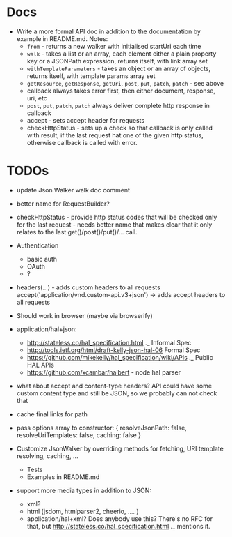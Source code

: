 Docs
====

* Write a more formal API doc in addition to the documentation by example in README.md. Notes:
    * `from` - returns a new walker with initialised startUri each time
    * `walk` - takes a list or an array, each element either a plain property key or a JSONPath expression, returns itself, with link array set
    * `withTemplateParameters` - takes an object or an array of objects, returns itself, with template params array set
    * `getResource`, `getResponse`, `getUri`, `post`, `put`, `patch`, `patch` - see above
    * callback always takes error first, then either document, response, uri, etc
    * `post`, `put`, `patch`, `patch` always deliver complete http response in callback
    * accept - sets accept header for requests
    * checkHttpStatus - sets up a check so that callback is only called with result, if the last request hat one of the given http status, otherwise callback is called with error.

TODOs
=====

* update Json Walker walk doc comment
* better name for RequestBuilder?
* checkHttpStatus - provide http status codes that will be checked only for the last request - needs better name that makes clear that it only relates to the last get()/post()/put()/... call.
* Authentication
    * basic auth
    * OAuth
    * ?
* headers(...) - adds custom headers to all requests
 accept('application/vnd.custom-api.v3+json') -> adds accept headers to all requests
* Should work in browser (maybe via browserify)
* application/hal+json:
    * http://stateless.co/hal_specification.html ._ Informal Spec
    * http://tools.ietf.org/html/draft-kelly-json-hal-06 Formal Spec
    * https://github.com/mikekelly/hal_specification/wiki/APIs ._ Public HAL APIs
    * https://github.com/xcambar/halbert - node hal parser
* what about accept and content-type headers? API could have some custom
  content type and still be JSON, so we probably can not check that
* cache final links for path
* pass options array to constructor:
    {
      resolveJsonPath: false,
      resolveUriTemplates: false,
      caching: false
    }

* Customize JsonWalker by overriding methods for fetching, URI template
  resolving, caching, ...
    * Tests
    * Examples in README.md
* support more media types in addition to JSON:
    * xml?
    * html (jsdom, htmlparser2, cheerio, .... )
    * application/hal+xml? Does anybody use this? There's no RFC for that, but http://stateless.co/hal_specification.html ._ mentions it.
